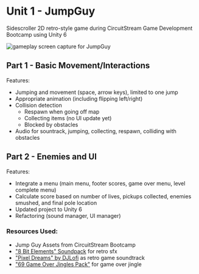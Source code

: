 # Unit 1 - JumpGuy

Sidescroller 2D retro-style game during CircuitStream Game Development Bootcamp using Unity 6

![gameplay screen capture for JumpGuy](./Docs/part2.gif)

## Part 1 - Basic Movement/Interactions

Features:

- Jumping and movement (space, arrow keys), limited to one jump
- Appropriate animation (including flipping left/right)
- Collision detection
  - Respawn when going off map
  - Collecting items (no UI update yet)
  - Blocked by obstacles
- Audio for sountrack, jumping, collecting, respawn, colliding with obstacles

## Part 2 - Enemies and UI

Features:

- Integrate a menu (main menu, footer scores, game over menu, level complete menu)
- Calculate score based on number of lives, pickups collected, enemies smushed, and final pole location
- Updated project to Unity 6
- Refactoring (sound manager, UI manager)

### Resources Used:

- Jump Guy Assets from CircuitStream Bootcamp
- ["8 Bit Elements" Soundpack](https://assetstore.unity.com/packages/audio/sound-fx/8-bits-elements-16848) for retro sfx
- ["Pixel Dreams" by DJLofi](https://pixabay.com/music/video-games-pixel-dreams-259187/) as retro game soundtrack
- ["69 Game Over Jingles Pack"](https://assetstore.unity.com/packages/audio/music/69-game-over-jingles-pack-free-142741) for game over jingle
